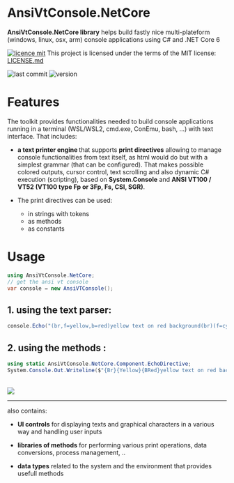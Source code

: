 # AnsiVtConsole.NetCore
<b>AnsiVtConsole.NetCore library</b> helps build fastly nice multi-plateform (windows, linux, osx, arm) console applications using C# and .NET Core 6

[![licence mit](https://img.shields.io/badge/licence-MIT-blue.svg)](license.md) This project is licensed under the terms of the MIT license: [LICENSE.md](LICENSE.md)  

![last commit](https://img.shields.io/github/last-commit/franck-gaspoz/AnsiVtConsole.NetCore?style=plastic)
![version](https://img.shields.io/github/v/tag/franck-gaspoz/AnsiVtConsole.NetCore?style=plastic)

# Features

The toolkit provides functionalities needed to build console applications running in a terminal (WSL/WSL2, cmd.exe, ConEmu, bash, ...) with text interface. That includes:
- <b>a text printer engine </b>that supports <b>print directives</b> allowing to manage console functionalities from text itself, as html would do but with a simplest grammar (that can be configured). That makes possible colored outputs, cursor control, text scrolling and also dynamic C# execution (scripting), based on <b>System.Console</b> and <b> ANSI VT100 / VT52 (VT100 type Fp or 3Fp, Fs, CSI, SGR)</b>. 
- The print directives can be used:

    - in strings with tokens
    - as methods
    - as constants

# Usage

``` csharp
using AnsiVtConsole.NetCore;
// get the ansi vt console
var console = new AnsiVTConsole();
```

## 1. using the text parser:
``` csharp
console.Echo("(br,f=yellow,b=red)yellow text on red background(br)(f=cyan)current time is: (exec=System.DateTime.Now,br)");
```

## 2. using the methods :

``` csharp
using static AnsiVtConsole.NetCore.Component.EchoDirective;
System.Console.Out.Writeline($"{Br}{Yellow}{BRed}yellow text on red background{Br}{Cyan}current time is: {System.DateTime.Now}{Br}");
```

<br>

<image src="Doc/Images/2020-06-13 06_18_08-Window.png"/>     

<hr>
    
also contains:

- <b>UI controls</b> for displaying texts and graphical characters in a various way and handling user inputs

- <b>libraries of methods</b> for performing various print operations, data conversions, process management, ..

- <b>data types</b> related to the system and the environment that provides usefull methods
